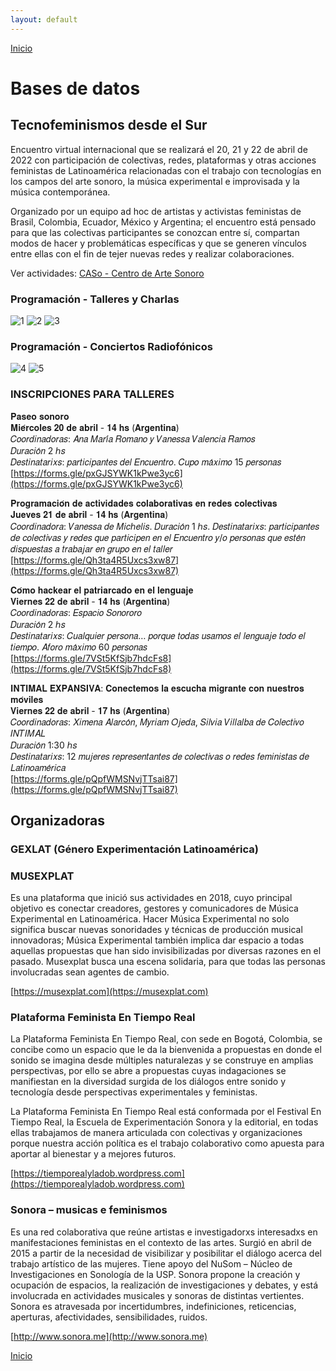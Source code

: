 ```yaml
---
layout: default
---
```


[Inicio](./)

# Bases de datos
## Tecnofeminismos desde el Sur

Encuentro virtual internacional que se realizará el 20, 21 y 22 de abril de 2022 con participación de colectivas, redes, plataformas y otras acciones feministas de Latinoamérica relacionadas con el trabajo con tecnologías en los campos del arte sonoro, la música experimental e improvisada y la música contemporánea.<br>

Organizado por un equipo ad hoc de artistas y activistas feministas de Brasil, Colombia, Ecuador, México y Argentina; el encuentro está pensado para que las colectivas participantes se conozcan entre sí, compartan modos de hacer y problemáticas específicas y que se generen vínculos entre ellas con el fin de tejer nuevas redes y realizar colaboraciones.<br>

Ver actividades: [CASo - Centro de Arte Sonoro](https://www.youtube.com/channel/UCIFc-X-Xz4RsNEzuA4P-EMA)  

### Programación - Talleres y Charlas

![1](img/sonoSororos-01.jpg)
![2](img/sonoSororos-02.jpg)
![3](img/sonoSororos-03.jpg)

### Programación - Conciertos Radiofónicos

![4](img/sonoSororos-04.jpg)
![5](img/sonoSororos-05.jpg)

### INSCRIPCIONES PARA TALLERES 
𝐏𝐚𝐬𝐞𝐨 𝐬𝐨𝐧𝐨𝐫𝐨  
𝐌𝐢𝐞́𝐫𝐜𝐨𝐥𝐞𝐬 𝟐𝟎 𝐝𝐞 𝐚𝐛𝐫𝐢𝐥 - 𝟏𝟒 𝐡𝐬 (𝐀𝐫𝐠𝐞𝐧𝐭𝐢𝐧𝐚)  
𝐶𝑜𝑜𝑟𝑑𝑖𝑛𝑎𝑑𝑜𝑟𝑎𝑠: 𝐴𝑛𝑎 𝑀𝑎𝑟𝑖́𝑎 𝑅𝑜𝑚𝑎𝑛𝑜 𝑦 𝑉𝑎𝑛𝑒𝑠𝑠𝑎 𝑉𝑎𝑙𝑒𝑛𝑐𝑖𝑎 𝑅𝑎𝑚𝑜𝑠  
𝐷𝑢𝑟𝑎𝑐𝑖𝑜́𝑛 2 ℎ𝑠  
𝐷𝑒𝑠𝑡𝑖𝑛𝑎𝑡𝑎𝑟𝑖𝑥𝑠: 𝑝𝑎𝑟𝑡𝑖𝑐𝑖𝑝𝑎𝑛𝑡𝑒𝑠 𝑑𝑒𝑙 𝐸𝑛𝑐𝑢𝑒𝑛𝑡𝑟𝑜. 𝐶𝑢𝑝𝑜 𝑚𝑎́𝑥𝑖𝑚𝑜 15 𝑝𝑒𝑟𝑠𝑜𝑛𝑎𝑠  
[https://forms.gle/pxGJSYWK1kPwe3yc6](https://forms.gle/pxGJSYWK1kPwe3yc6)  

𝐏𝐫𝐨𝐠𝐫𝐚𝐦𝐚𝐜𝐢𝐨́𝐧 𝐝𝐞 𝐚𝐜𝐭𝐢𝐯𝐢𝐝𝐚𝐝𝐞𝐬 𝐜𝐨𝐥𝐚𝐛𝐨𝐫𝐚𝐭𝐢𝐯𝐚𝐬 𝐞𝐧 𝐫𝐞𝐝𝐞𝐬 𝐜𝐨𝐥𝐞𝐜𝐭𝐢𝐯𝐚𝐬  
𝐉𝐮𝐞𝐯𝐞𝐬 𝟐𝟏 𝐝𝐞 𝐚𝐛𝐫𝐢𝐥 - 𝟏𝟒 𝐡𝐬 (𝐀𝐫𝐠𝐞𝐧𝐭𝐢𝐧𝐚)  
𝐶𝑜𝑜𝑟𝑑𝑖𝑛𝑎𝑑𝑜𝑟𝑎: 𝑉𝑎𝑛𝑒𝑠𝑠𝑎 𝑑𝑒 𝑀𝑖𝑐ℎ𝑒𝑙𝑖𝑠. 
𝐷𝑢𝑟𝑎𝑐𝑖𝑜́𝑛 1 ℎ𝑠. 
𝐷𝑒𝑠𝑡𝑖𝑛𝑎𝑡𝑎𝑟𝑖𝑥𝑠: 𝑝𝑎𝑟𝑡𝑖𝑐𝑖𝑝𝑎𝑛𝑡𝑒𝑠 𝑑𝑒 𝑐𝑜𝑙𝑒𝑐𝑡𝑖𝑣𝑎𝑠 𝑦 𝑟𝑒𝑑𝑒𝑠 𝑞𝑢𝑒 𝑝𝑎𝑟𝑡𝑖𝑐𝑖𝑝𝑒𝑛 𝑒𝑛 𝑒𝑙 𝐸𝑛𝑐𝑢𝑒𝑛𝑡𝑟𝑜 𝑦/𝑜 𝑝𝑒𝑟𝑠𝑜𝑛𝑎𝑠 𝑞𝑢𝑒 𝑒𝑠𝑡𝑒́𝑛 𝑑𝑖𝑠𝑝𝑢𝑒𝑠𝑡𝑎𝑠 𝑎 𝑡𝑟𝑎𝑏𝑎𝑗𝑎𝑟 𝑒𝑛 𝑔𝑟𝑢𝑝𝑜 𝑒𝑛 𝑒𝑙 𝑡𝑎𝑙𝑙𝑒𝑟  
[https://forms.gle/Qh3ta4R5Uxcs3xw87](https://forms.gle/Qh3ta4R5Uxcs3xw87)  

𝐂𝐨́𝐦𝐨 𝐡𝐚𝐜𝐤𝐞𝐚𝐫 𝐞𝐥 𝐩𝐚𝐭𝐫𝐢𝐚𝐫𝐜𝐚𝐝𝐨 𝐞𝐧 𝐞𝐥 𝐥𝐞𝐧𝐠𝐮𝐚𝐣𝐞  
𝐕𝐢𝐞𝐫𝐧𝐞𝐬 𝟐𝟐 𝐝𝐞 𝐚𝐛𝐫𝐢𝐥 - 𝟏𝟒 𝐡𝐬 (𝐀𝐫𝐠𝐞𝐧𝐭𝐢𝐧𝐚)  
𝐶𝑜𝑜𝑟𝑑𝑖𝑛𝑎𝑑𝑜𝑟𝑎𝑠: 𝐸𝑠𝑝𝑎𝑐𝑖𝑜 𝑆𝑜𝑛𝑜𝑟𝑜𝑟𝑜  
𝐷𝑢𝑟𝑎𝑐𝑖𝑜́𝑛 2 ℎ𝑠  
𝐷𝑒𝑠𝑡𝑖𝑛𝑎𝑡𝑎𝑟𝑖𝑥𝑠: 𝐶𝑢𝑎𝑙𝑞𝑢𝑖𝑒𝑟 𝑝𝑒𝑟𝑠𝑜𝑛𝑎… 𝑝𝑜𝑟𝑞𝑢𝑒 𝑡𝑜𝑑𝑎𝑠 𝑢𝑠𝑎𝑚𝑜𝑠 𝑒𝑙 𝑙𝑒𝑛𝑔𝑢𝑎𝑗𝑒 𝑡𝑜𝑑𝑜 𝑒𝑙 𝑡𝑖𝑒𝑚𝑝𝑜. 𝐴𝑓𝑜𝑟𝑜 𝑚𝑎́𝑥𝑖𝑚𝑜 60 𝑝𝑒𝑟𝑠𝑜𝑛𝑎𝑠  
[https://forms.gle/7VSt5KfSjb7hdcFs8](https://forms.gle/7VSt5KfSjb7hdcFs8)  

𝐈𝐍𝐓𝐈𝐌𝐀𝐋 𝐄𝐗𝐏𝐀𝐍𝐒𝐈𝐕𝐀: 𝐂𝐨𝐧𝐞𝐜𝐭𝐞𝐦𝐨𝐬 𝐥𝐚 𝐞𝐬𝐜𝐮𝐜𝐡𝐚 𝐦𝐢𝐠𝐫𝐚𝐧𝐭𝐞 𝐜𝐨𝐧 𝐧𝐮𝐞𝐬𝐭𝐫𝐨𝐬 𝐦𝐨́𝐯𝐢𝐥𝐞𝐬  
𝐕𝐢𝐞𝐫𝐧𝐞𝐬 𝟐𝟐 𝐝𝐞 𝐚𝐛𝐫𝐢𝐥 - 𝟏𝟕 𝐡𝐬 (𝐀𝐫𝐠𝐞𝐧𝐭𝐢𝐧𝐚)  
𝐶𝑜𝑜𝑟𝑑𝑖𝑛𝑎𝑑𝑜𝑟𝑎𝑠: 𝑋𝑖𝑚𝑒𝑛𝑎 𝐴𝑙𝑎𝑟𝑐𝑜́𝑛, 𝑀𝑦𝑟𝑖𝑎𝑚 𝑂𝑗𝑒𝑑𝑎, 𝑆𝑖𝑙𝑣𝑖𝑎 𝑉𝑖𝑙𝑙𝑎𝑙𝑏𝑎 𝑑𝑒 𝐶𝑜𝑙𝑒𝑐𝑡𝑖𝑣𝑜 𝐼𝑁𝑇𝐼𝑀𝐴𝐿  
𝐷𝑢𝑟𝑎𝑐𝑖𝑜́𝑛 1:30 ℎ𝑠  
𝐷𝑒𝑠𝑡𝑖𝑛𝑎𝑡𝑎𝑟𝑖𝑥𝑠: 12 𝑚𝑢𝑗𝑒𝑟𝑒𝑠 𝑟𝑒𝑝𝑟𝑒𝑠𝑒𝑛𝑡𝑎𝑛𝑡𝑒𝑠 𝑑𝑒 𝑐𝑜𝑙𝑒𝑐𝑡𝑖𝑣𝑎𝑠 𝑜 𝑟𝑒𝑑𝑒𝑠 𝑓𝑒𝑚𝑖𝑛𝑖𝑠𝑡𝑎𝑠 𝑑𝑒 𝐿𝑎𝑡𝑖𝑛𝑜𝑎𝑚𝑒́𝑟𝑖𝑐𝑎  
[https://forms.gle/pQpfWMSNvjTTsai87](https://forms.gle/pQpfWMSNvjTTsai87)  


## Organizadoras

### GEXLAT (Género Experimentación Latinoamérica)

### MUSEXPLAT 

Es una plataforma que inició sus actividades en 2018, cuyo principal objetivo es conectar creadores, gestores y comunicadores de Música Experimental en Latinoamérica. Hacer Música Experimental no solo significa buscar nuevas sonoridades y técnicas de producción musical innovadoras; Música Experimental también implica dar espacio a todas aquellas propuestas que han sido invisibilizadas por diversas razones en el pasado. Musexplat busca una escena solidaria, para que todas las personas involucradas sean agentes de cambio.  

[https://musexplat.com](https://musexplat.com) 


### Plataforma Feminista En Tiempo Real

La Plataforma Feminista En Tiempo Real, con sede en Bogotá, Colombia, se concibe como un espacio que le da la bienvenida a propuestas en donde el sonido se imagina desde múltiples naturalezas y se construye en amplias perspectivas, por ello se abre a propuestas cuyas indagaciones se manifiestan en la diversidad surgida de los diálogos entre sonido y tecnología desde perspectivas experimentales y feministas.  

La Plataforma Feminista En Tiempo Real está conformada por el Festival En Tiempo Real, la Escuela de Experimentación Sonora y la editorial, en todas ellas trabajamos de manera articulada con colectivas y organizaciones porque nuestra acción política es el trabajo colaborativo como apuesta para aportar al bienestar y a mejores futuros.  

[https://tiemporealyladob.wordpress.com](https://tiemporealyladob.wordpress.com) 


### Sonora – musicas e feminismos

Es una red colaborativa que reúne artistas e investigadorxs interesadxs en manifestaciones feministas en el contexto de las artes. Surgió en abril de 2015 a partir de la necesidad de visibilizar y posibilitar el diálogo acerca del trabajo artístico de las mujeres. Tiene apoyo del NuSom – Núcleo de Investigaciones en Sonología de la USP. Sonora propone la creación y ocupación de espacios, la realización de investigaciones y debates, y está involucrada en actividades musicales y sonoras de distintas vertientes. Sonora es atravesada por incertidumbres, indefiniciones, reticencias, aperturas, afectividades, sensibilidades, ruidos.  

[http://www.sonora.me](http://www.sonora.me) 



[Inicio](./)

